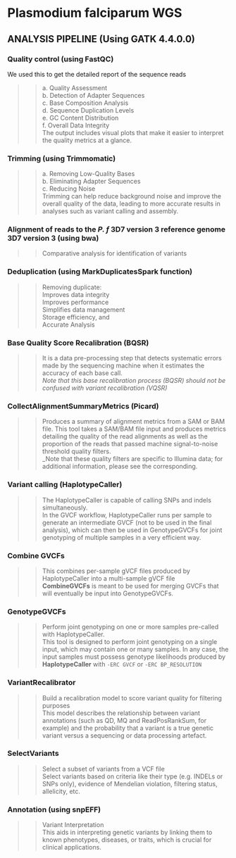 # **Plasmodium falciparum** WGS
## ANALYSIS PIPELINE (Using GATK 4.4.0.0)

### Quality control (using FastQC)
We used this to get the detailed report of the sequence reads
  >>a. Quality Assessment\
  >>b. Detection of Adapter Sequences\
  >>c. Base Composition Analysis\
  >>d. Sequence Duplication Levels\
  >>e. GC Content Distribution\
  >>f. Overall Data Integrity\
The output includes visual plots that make it easier to interpret the quality metrics at a glance.


### Trimming (using Trimmomatic)
  >>a. Removing Low-Quality Bases\
  >>b. Eliminating Adapter Sequences\
  >>c. Reducing Noise\
Trimming can help reduce background noise and improve the overall quality of the data, leading to more accurate results in analyses such as variant calling and assembly.

### Alignment of reads to the _P. f_ 3D7 version 3 reference genome 3D7 version 3 (using bwa)
>> Comparative analysis for identification of variants

### Deduplication (using MarkDuplicatesSpark function)
>> Removing duplicate:\
>> Improves data integrity\
>> Improves performance\
>> Simplifies data management\
>> Storage efficiency, and\
>> Accurate Analysis

### Base Quality Score Recalibration (BQSR)
>>It is a data pre-processing step that detects systematic errors made by the sequencing machine when it estimates the accuracy of each base call.\
>>_Note that this base recalibration process (BQSR) should not be confused with variant recalibration (VQSR)_

### CollectAlignmentSummaryMetrics (Picard)
>>Produces a summary of alignment metrics from a SAM or BAM file. This tool takes a SAM/BAM file input and produces metrics detailing the quality of the read alignments as well as the proportion of the reads that passed machine signal-to-noise threshold quality filters.\
>>_Note that these quality filters are specific to Illumina data; for additional information, please see the corresponding.

### Variant calling (HaplotypeCaller)
>>The HaplotypeCaller is capable of calling SNPs and indels simultaneously.\
>>In the GVCF workflow, HaplotypeCaller runs per sample to generate an intermediate GVCF (not to be used in the final analysis), which can then be used in GenotypeGVCFs for joint genotyping of multiple samples in a very efficient way.

### Combine GVCFs 
>>This combines per-sample gVCF files produced by HaplotypeCaller into a multi-sample gVCF file\
>>**CombineGVCFs** is meant to be used for merging GVCFs that will eventually be input into GenotypeGVCFs.

### GenotypeGVCFs
>>Perform joint genotyping on one or more samples pre-called with HaplotypeCaller.\
>>This tool is designed to perform joint genotyping on a single input, which may contain one or many samples. In any case, the input samples must possess genotype likelihoods produced by **HaplotypeCaller** with `-ERC GVCF` or `-ERC BP_RESOLUTION`

### VariantRecalibrator
>>Build a recalibration model to score variant quality for filtering purposes\
>>This model describes the relationship between variant annotations (such as QD, MQ and ReadPosRankSum, for example) and the probability that a variant is a true genetic variant versus a sequencing or data processing artefact.

### SelectVariants
>>Select a subset of variants from a VCF file\
>>Select variants based on criteria like their type (e.g. INDELs or SNPs only), evidence of Mendelian violation, filtering status, allelicity, etc.

### Annotation (using snpEFF)
>>Variant Interpretation\
>> This aids in interpreting genetic variants by linking them to known phenotypes, diseases, or traits, which is crucial for clinical applications.

